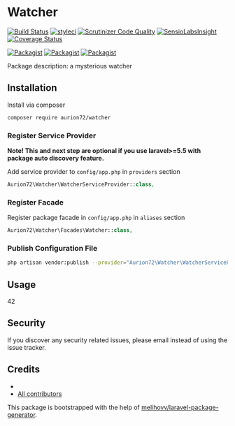 # Watcher

[![Build Status](https://travis-ci.org/aurion72/watcher.svg?branch=master)](https://travis-ci.org/aurion72/watcher)
[![styleci](https://styleci.io/repos/CHANGEME/shield)](https://styleci.io/repos/CHANGEME)
[![Scrutinizer Code Quality](https://scrutinizer-ci.com/g/aurion72/watcher/badges/quality-score.png?b=master)](https://scrutinizer-ci.com/g/aurion72/watcher/?branch=master)
[![SensioLabsInsight](https://insight.sensiolabs.com/projects/CHANGEME/mini.png)](https://insight.sensiolabs.com/projects/CHANGEME)
[![Coverage Status](https://coveralls.io/repos/github/aurion72/watcher/badge.svg?branch=master)](https://coveralls.io/github/aurion72/watcher?branch=master)

[![Packagist](https://img.shields.io/packagist/v/aurion72/watcher.svg)](https://packagist.org/packages/aurion72/watcher)
[![Packagist](https://poser.pugx.org/aurion72/watcher/d/total.svg)](https://packagist.org/packages/aurion72/watcher)
[![Packagist](https://img.shields.io/packagist/l/aurion72/watcher.svg)](https://packagist.org/packages/aurion72/watcher)

Package description: a mysterious watcher

## Installation

Install via composer
```bash
composer require aurion72/watcher
```

### Register Service Provider

**Note! This and next step are optional if you use laravel>=5.5 with package
auto discovery feature.**

Add service provider to `config/app.php` in `providers` section
```php
Aurion72\Watcher\WatcherServiceProvider::class,
```

### Register Facade

Register package facade in `config/app.php` in `aliases` section
```php
Aurion72\Watcher\Facades\Watcher::class,
```

### Publish Configuration File

```bash
php artisan vendor:publish --provider="Aurion72\Watcher\WatcherServiceProvider" --tag="config"
```

## Usage

42

## Security

If you discover any security related issues, please email 
instead of using the issue tracker.

## Credits

- [](https://github.com/aurion72/watcher)
- [All contributors](https://github.com/aurion72/watcher/graphs/contributors)

This package is bootstrapped with the help of
[melihovv/laravel-package-generator](https://github.com/melihovv/laravel-package-generator).
